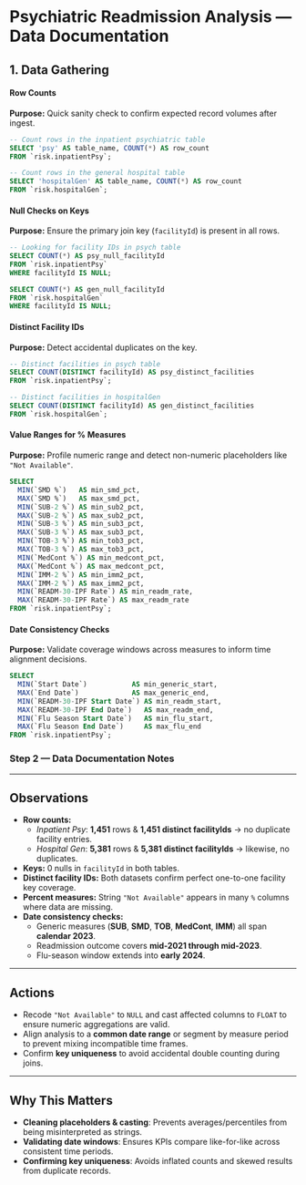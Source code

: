 # Psychiatric Readmission Analysis — Data Documentation
## 1. Data Gathering

#### Row Counts
**Purpose:** Quick sanity check to confirm expected record volumes after ingest.
```sql
-- Count rows in the inpatient psychiatric table
SELECT 'psy' AS table_name, COUNT(*) AS row_count
FROM `risk.inpatientPsy`;

-- Count rows in the general hospital table
SELECT 'hospitalGen' AS table_name, COUNT(*) AS row_count
FROM `risk.hospitalGen`;
```

#### Null Checks on Keys
**Purpose:** Ensure the primary join key (`facilityId`) is present in all rows.
```sql
-- Looking for facility IDs in psych table
SELECT COUNT(*) AS psy_null_facilityId
FROM `risk.inpatientPsy`
WHERE facilityId IS NULL;
```

```sql
SELECT COUNT(*) AS gen_null_facilityId
FROM `risk.hospitalGen`
WHERE facilityId IS NULL;
```

#### Distinct Facility IDs
**Purpose:** Detect accidental duplicates on the key.
```sql
-- Distinct facilities in psych table
SELECT COUNT(DISTINCT facilityId) AS psy_distinct_facilities
FROM `risk.inpatientPsy`;

-- Distinct facilities in hospitalGen
SELECT COUNT(DISTINCT facilityId) AS gen_distinct_facilities
FROM `risk.hospitalGen`;
```

#### Value Ranges for % Measures
**Purpose:** Profile numeric range and detect non-numeric placeholders like `"Not Available"`.
```sql
SELECT
  MIN(`SMD %`)   AS min_smd_pct,
  MAX(`SMD %`)   AS max_smd_pct,
  MIN(`SUB-2 %`) AS min_sub2_pct,
  MAX(`SUB-2 %`) AS max_sub2_pct,
  MIN(`SUB-3 %`) AS min_sub3_pct,
  MAX(`SUB-3 %`) AS max_sub3_pct,
  MIN(`TOB-3 %`) AS min_tob3_pct,
  MAX(`TOB-3 %`) AS max_tob3_pct,
  MIN(`MedCont %`) AS min_medcont_pct,
  MAX(`MedCont %`) AS max_medcont_pct,
  MIN(`IMM-2 %`) AS min_imm2_pct,
  MAX(`IMM-2 %`) AS max_imm2_pct,
  MIN(`READM-30-IPF Rate`) AS min_readm_rate,
  MAX(`READM-30-IPF Rate`) AS max_readm_rate
FROM `risk.inpatientPsy`;
```

#### Date Consistency Checks
**Purpose:** Validate coverage windows across measures to inform time alignment decisions.
```sql
SELECT
  MIN(`Start Date`)           AS min_generic_start,
  MAX(`End Date`)             AS max_generic_end,
  MIN(`READM-30-IPF Start Date`) AS min_readm_start,
  MAX(`READM-30-IPF End Date`)   AS max_readm_end,
  MIN(`Flu Season Start Date`)   AS min_flu_start,
  MAX(`Flu Season End Date`)     AS max_flu_end
FROM `risk.inpatientPsy`;
```

### Step 2 — Data Documentation Notes 

---

## **Observations**
- **Row counts:**  
  - *Inpatient Psy*: **1,451** rows & **1,451 distinct facilityIds** → no duplicate facility entries.  
  - *Hospital Gen*: **5,381** rows & **5,381 distinct facilityIds** → likewise, no duplicates.
- **Keys:** 0 nulls in `facilityId` in both tables.
- **Distinct facility IDs:** Both datasets confirm perfect one-to-one facility key coverage.
- **Percent measures:** String `"Not Available"` appears in many `%` columns where data are missing.
- **Date consistency checks:**  
  - Generic measures (**SUB**, **SMD**, **TOB**, **MedCont**, **IMM**) all span **calendar 2023**.  
  - Readmission outcome covers **mid-2021 through mid-2023**.  
  - Flu-season window extends into **early 2024**.

---

## **Actions**
- Recode `"Not Available"` to `NULL` and cast affected columns to `FLOAT` to ensure numeric aggregations are valid.
- Align analysis to a **common date range** or segment by measure period to prevent mixing incompatible time frames.
- Confirm **key uniqueness** to avoid accidental double counting during joins.

---

## **Why This Matters**
- **Cleaning placeholders & casting**: Prevents averages/percentiles from being misinterpreted as strings.  
- **Validating date windows**: Ensures KPIs compare like-for-like across consistent time periods.  
- **Confirming key uniqueness**: Avoids inflated counts and skewed results from duplicate records.
